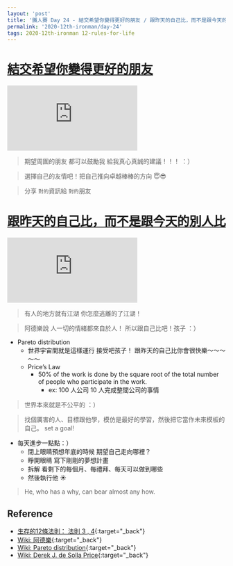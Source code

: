 ```yaml
---
layout: 'post'
title: '鐵人賽 Day 24 - 結交希望你變得更好的朋友 / 跟昨天的自己比，而不是跟今天的別人比'
permalink: '2020-12th-ironman/day-24'
tags: 2020-12th-ironman 12-rules-for-life
---
```


# [結交希望你變得更好的朋友](https://www.youtube.com/watch?v=-5RCmu-HuTg&start=1370)

<iframe src="https://www.youtube.com/embed/-5RCmu-HuTg?start=1370" frameborder="0" allow="accelerometer; autoplay; clipboard-write; encrypted-media; gyroscope; picture-in-picture" allowfullscreen></iframe>

> 期望周圍的朋友 都可以鼓勵我 給我真心真誠的建議！！！ ：）

> 選擇自己的友情吧！把自己推向卓越棒棒的方向 :innocent::sunglasses:

> 分享 `對的`資訊給 `對的`朋友 

# [跟昨天的自己比，而不是跟今天的別人比](https://www.youtube.com/watch?v=-5RCmu-HuTg&start=1544)

<iframe src="https://www.youtube.com/embed/-5RCmu-HuTg?start=1544" frameborder="0" allow="accelerometer; autoplay; clipboard-write; encrypted-media; gyroscope; picture-in-picture" allowfullscreen></iframe>

> 有人的地方就有江湖 你怎麼逃離的了江湖！

> 阿德樂說 人一切的情緒都來自於人！ 所以跟自己比吧！孩子 ：）

- Pareto distribution
   - 世界宇宙間就是這樣運行 接受吧孩子！ 跟昨天的自己比你會很快樂～～～～～
   - Price’s Law
      - 50% of the work is done by the square root of the total number of people who participate in the work.
         - ex: 100 人公司 10 人完成整間公司的事情

> 世界本來就是不公平的 ：）


> 找個厲害的人、目標跟他學，模仿是最好的學習，然後把它當作未來模板的自己。 set a goal! 

- 每天進步一點點：） 
   - 閉上眼睛預想年底的時候 期望自己走向哪裡？
   - 睜開眼睛 寫下剛剛的夢想計畫
   - 拆解 看剩下的每個月、每禮拜、每天可以做到哪些
   - 然後執行他 :sunny:

> He, who has a why, can bear almost any how.

## Reference 

- [生存的12條法則： 法則 3 , 4](https://www.books.com.tw/products/E050044364?gclid=Cj0KCQjw8fr7BRDSARIsAK0Qqr7ASwSo_ZJH0Gfd2-PW1TM9H5-_nSNI33SvNuXbVB5PqJbrIqcO7bQaAsHVEALw_wcB){:target="_back"}
- [Wiki: 阿德樂](https://en.wikipedia.org/wiki/Alfred_Adler){:target="_back"}
- [Wiki: Pareto distribution](https://en.wikipedia.org/wiki/Pareto_distribution){:target="_back"}
- [Wiki: Derek J. de Solla Price](https://en.wikipedia.org/wiki/Derek_J._de_Solla_Price#:~:text=Price's%20square%20root%20law%20or,square%20root%20of%20all%20contributors.&text=Price's%20law%20is%20related%20to,likened%20to%20the%20Matthew%20Principle.){:target="_back"}
